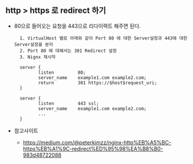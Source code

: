 ## http > https 로 redirect 하기

* 80으로 들어오는 요청을 443으로 리다이렉트 해주면 된다.
  ```
    1. VirtualHost 별로 아래와 같이 Port 80 에 대한 Server설정과 443에 대한 Server설정을 분리
    2. Port 80 에 대해서는 301 Redirect 설정 
    3. Nignx 재시작

    server {
           listen         80;
           server_name    example1.com example2.com;
           return         301 https://$host$request_uri;
    }

    server {
           listen         443 ssl;
           server_name    example1.com example2.com;
           ...
    }

  ```

* 참고사이트
  * https://medium.com/@peterkimzz/nginx-http%EB%A5%BC-https%EB%A1%9C-redirect%ED%95%98%EA%B8%B0-983d48722088
